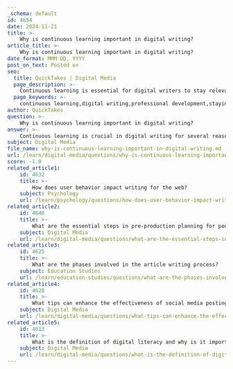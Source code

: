 ```yaml
---
_schema: default
id: 4654
date: 2024-11-21
title: >-
    Why is continuous learning important in digital writing?
article_title: >-
    Why is continuous learning important in digital writing?
date_format: MMM DD, YYYY
post_on_text: Posted on
seo:
  title: QuickTakes | Digital Media
  page_description: >-
    Continuous learning is essential for digital writers to stay relevant, enhance skills, foster creativity, and adapt to the rapidly changing digital landscape. It empowers them to navigate complexities, improve writing quality, and seize professional opportunities.
  page_keywords: >-
    continuous learning,digital writing,professional development,staying relevant,enhancing expertise,fostering creativity,improving writing skills,navigating digital tools,adapting to industry trends
author: QuickTakes
question: >-
    Why is continuous learning important in digital writing?
answer: >-
    Continuous learning is crucial in digital writing for several reasons, particularly in the context of the rapidly evolving digital landscape. Here are some key points highlighting its importance:\n\n1. **Staying Relevant**: The digital age is characterized by constant change, with new technologies, platforms, and trends emerging regularly. Continuous learning allows writers to keep up with these changes, ensuring that their skills and knowledge remain relevant. This adaptability is essential for maintaining a competitive edge in the job market.\n\n2. **Enhancing Expertise**: By engaging in continuous learning, writers can deepen their expertise in specific areas, making them valuable resources for clients seeking specialized content. This can lead to higher-paying opportunities and more consistent work, as clients often prefer writers who are well-versed in the latest trends and technologies.\n\n3. **Fostering Creativity and Innovation**: Continuous learning encourages lateral thinking and mental flexibility, which are vital for creativity and innovation in writing. Writers who embrace a learning mindset are better equipped to adapt their styles and approaches, allowing them to produce more engaging and effective content.\n\n4. **Improving Writing Skills**: Regularly updating skills through workshops, courses, or self-directed learning can significantly enhance writing quality. This includes mastering new writing techniques, understanding digital tools, and learning how to effectively engage audiences across various platforms.\n\n5. **Navigating Digital Tools**: Familiarity with digital tools and platforms is essential for modern writers. Continuous learning helps writers become proficient in using these tools, which can streamline the writing process and improve collaboration with others, such as editors and clients.\n\n6. **Promoting Self-Directed Learning**: A culture of continuous learning encourages writers to take ownership of their development. This self-directed approach not only enhances individual skills but also fosters a proactive attitude towards learning and improvement.\n\n7. **Adapting to Industry Trends**: The writing industry is influenced by various factors, including changes in consumer behavior, technological advancements, and shifts in content consumption. Continuous learning enables writers to adapt their strategies and content to align with these trends, ensuring their work remains impactful and relevant.\n\nIn conclusion, continuous learning is not just beneficial but essential for digital writers. It empowers them to navigate the complexities of the digital landscape, enhances their skills, and ultimately contributes to their professional growth and success. Embracing a mindset of lifelong learning is key to thriving in the competitive world of digital writing.
subject: Digital Media
file_name: why-is-continuous-learning-important-in-digital-writing.md
url: /learn/digital-media/questions/why-is-continuous-learning-important-in-digital-writing
score: -1.0
related_article1:
    id: 4632
    title: >-
        How does user behavior impact writing for the web?
    subject: Psychology
    url: /learn/psychology/questions/how-does-user-behavior-impact-writing-for-the-web
related_article2:
    id: 4648
    title: >-
        What are the essential steps in pre-production planning for podcasting?
    subject: Digital Media
    url: /learn/digital-media/questions/what-are-the-essential-steps-in-preproduction-planning-for-podcasting
related_article3:
    id: 4625
    title: >-
        What are the phases involved in the article writing process?
    subject: Education Studies
    url: /learn/education-studies/questions/what-are-the-phases-involved-in-the-article-writing-process
related_article4:
    id: 4628
    title: >-
        What tips can enhance the effectiveness of social media posting?
    subject: Digital Media
    url: /learn/digital-media/questions/what-tips-can-enhance-the-effectiveness-of-social-media-posting
related_article5:
    id: 4613
    title: >-
        What is the definition of digital literacy and why is it important in today's world?
    subject: Digital Media
    url: /learn/digital-media/questions/what-is-the-definition-of-digital-literacy-and-why-is-it-important-in-todays-world
---
```


&nbsp;